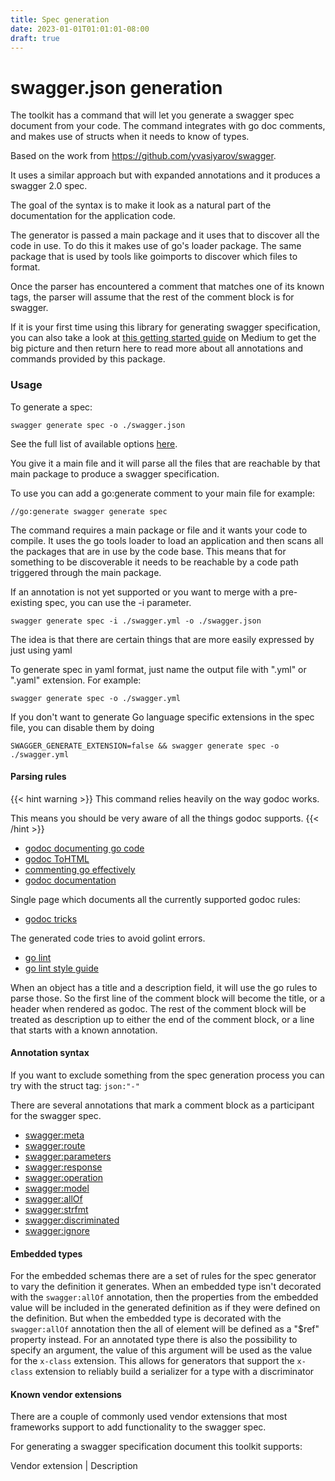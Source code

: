 ```yaml
---
title: Spec generation
date: 2023-01-01T01:01:01-08:00
draft: true
---
```

# swagger.json generation

The toolkit has a command that will let you generate a swagger spec document from your code.
The command integrates with go doc comments, and makes use of structs when it needs to know of
types.

Based on the work from https://github.com/yvasiyarov/swagger.

It uses a similar approach but with expanded annotations and it produces a swagger 2.0 spec.

The goal of the syntax is to make it look as a natural part of the documentation for the application code.

The generator is passed a main package and it uses that to discover all the code in use.
To do this it makes use of go's loader package. The same package that is used by tools like goimports to discover which files to format.

Once the parser has encountered a comment that matches one of its known tags, the parser will assume that the rest of the comment block is for swagger.

If it is your first time using this library for generating swagger 
specification, you can also take a look at 
[this getting started guide](https://medium.com/@pedram.esmaeeli/generate-swagger-specification-from-go-source-code-648615f7b9d9?source=friends_link&sk=b402acc563e8d2bfadd1ac02abddc3bb)
on Medium to get the big picture and then return here to read more 
about all annotations and commands provided by this package.

### Usage

To generate a spec:

```
swagger generate spec -o ./swagger.json
```

See the full list of available options [here](../../generate/spec.md).

You give it a main file and it will parse all the files that are reachable by that main
package to produce a swagger specification.

To use you can add a go:generate comment to your main file for example:

```
//go:generate swagger generate spec
```

The command requires a main package or file and it wants your code to compile. It uses the go tools loader to load an application and then scans all the packages that are in use by the code base.
This means that for something to be discoverable it needs to be reachable by a code path triggered through the main package.

If an annotation is not yet supported or you want to merge with a pre-existing spec, you can use the -i parameter.

```
swagger generate spec -i ./swagger.yml -o ./swagger.json
```

The idea is that there are certain things that are more easily expressed by just using yaml

To generate spec in yaml format, just name the output file with ".yml" or ".yaml" extension. For example:

```
swagger generate spec -o ./swagger.yml
```

If you don't want to generate Go language specific extensions in the spec file, you can disable them by doing

```
SWAGGER_GENERATE_EXTENSION=false && swagger generate spec -o ./swagger.yml
```

#### Parsing rules

{{< hint warning >}}
This command relies heavily on the way godoc works.

This means you should be very aware of all the things godoc supports.
{{< /hint >}}


* [godoc documenting go code](http://blog.golang.org/godoc-documenting-go-code)
* [godoc ToHTML](https://golang.org/pkg/go/doc/#ToHTML)
* [commenting go effectively](https://golang.org/doc/effective_go.html#commentary)
* [godoc documentation](https://godoc.org/golang.org/x/tools/cmd/godoc)

Single page which documents all the currently supported godoc rules:

* [godoc tricks](https://godoc.org/github.com/fluhus/godoc-tricks)

The generated code tries to avoid golint errors.

* [go lint](https://github.com/golang/lint)
* [go lint style guide](https://github.com/golang/go/wiki/CodeReviewComments)

When an object has a title and a description field, it will use the go rules to parse those. So the first line of the
comment block will become the title, or a header when rendered as godoc. The rest of the comment block will be treated
as description up to either the end of the comment block, or a line that starts with a known annotation.

#### Annotation syntax

If you want to exclude something from the spec generation process you can try with the struct tag: `json:"-"`

There are several annotations that mark a comment block as a participant for the swagger spec.

- [swagger:meta](tags/meta.md)
- [swagger:route](tags/route.md)
- [swagger:parameters](tags/params.md)
- [swagger:response](tags/response.md)
- [swagger:operation](tags/operation.md)
- [swagger:model](tags/model.md)
- [swagger:allOf](tags/allOf.md)
- [swagger:strfmt](tags/strfmt.md)
- [swagger:discriminated](tags/discriminated.md)
- [swagger:ignore](tags/ignore.md)

#### Embedded types

For the embedded schemas there are a set of rules for the spec generator to vary the definition it generates.
When an embedded type isn't decorated with the `swagger:allOf` annotation, then the properties from the embedded value will be included in the generated definition as if they were defined on the definition. But when the embedded type is decorated with the `swagger:allOf` annotation then the all of element will be defined as a "$ref" property instead. For an annotated type there is also the possibility to specify an argument, the value of this argument will be used as the value for the `x-class` extension. This allows for generators that support the
`x-class` extension to reliably build a serializer for a type with a discriminator

#### Known vendor extensions

There are a couple of commonly used vendor extensions that most frameworks support to add functionality to the swagger spec.

For generating a swagger specification document this toolkit supports:

Vendor extension | Description
